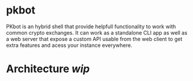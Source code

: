 # pkbot
PKbot is an hybrid shell that provide helpfull functionality to work with common crypto exchanges.
It can work as a standalone CLI app as well as a web server that expose a custom API usable from the web client to get extra features and acess your instance everywhere.

# Architecture *wip*
